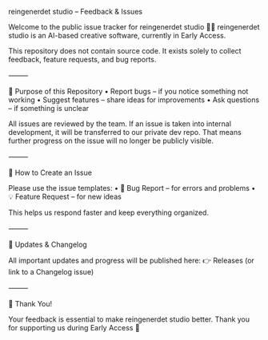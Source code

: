 reingenerdet studio – Feedback & Issues

Welcome to the public issue tracker for reingenerdet studio 🎨✨
reingenerdet studio is an AI-based creative software, currently in Early Access.

This repository does not contain source code.
It exists solely to collect feedback, feature requests, and bug reports.

⸻

🔎 Purpose of this Repository
	•	Report bugs – if you notice something not working
	•	Suggest features – share ideas for improvements
	•	Ask questions – if something is unclear

All issues are reviewed by the team.
If an issue is taken into internal development, it will be transferred to our private dev repo.
That means further progress on the issue will no longer be publicly visible.

⸻

📝 How to Create an Issue

Please use the issue templates:
	•	🐞 Bug Report – for errors and problems
	•	💡 Feature Request – for new ideas

This helps us respond faster and keep everything organized.

⸻

📢 Updates & Changelog

All important updates and progress will be published here:
👉 Releases (or link to a Changelog issue)

⸻

🙌 Thank You!

Your feedback is essential to make reingenerdet studio better.
Thank you for supporting us during Early Access 🚀
